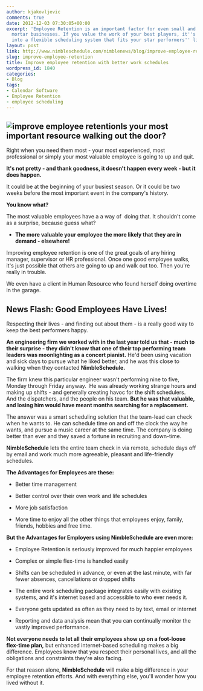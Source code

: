```yaml
---
author: kjakovljevic
comments: true
date: 2012-12-03 07:30:05+00:00
excerpt: 'Employee Retention is an important factor for even small and bricks and
  mortar businesses. If you value the work of your best players, it''s worth looking
  into a flexible scheduling system that fits your star performers'' lives. '
layout: post
link: http://www.nimbleschedule.com/nimblenews/blog/improve-employee-retention/
slug: improve-employee-retention
title: Improve employee retention with better work schedules
wordpress_id: 1840
categories:
- Blog
tags:
- Calendar Software
- Employee Retention
- employee scheduling
---
```


## ![improve employee retention](http://www.nimbleschedule.com/wp-content/uploads/2012/11/employee-retention-001.png)Is your most important resource walking out the door?


Right when you need them most - your most experienced, most professional or simply your most valuable employee is going to up and quit.

**It's not pretty - and thank goodness, it doesn't happen every week - but it does happen.**

It could be at the beginning of your busiest season. Or it could be two weeks before the most important event in the company's history.

**You know what?**

The most valuable employees have a a way of  doing that. It shouldn't come as a surprise, because guess what?



	
  * **The more valuable your employee the more likely that they are in demand - elsewhere!**


Improving employee retention is one of the great goals of any hiring manager, supervisor or HR professional. Once one good employee walks, it's just possible that others are going to up and walk out too. Then you're really in trouble.

We even have a client in Human Resource who found herself doing overtime in the garage.


## News Flash: Good Employees Have Lives!


Respecting their lives - and finding out about them - is a really good way to keep the best performers happy.

**An engineering firm we worked with in the last year told us that - much to their surprise - they didn't know that one of their top performing team leaders was moonlighting as a concert pianist.** He'd been using vacation and sick days to pursue what he liked better, and he was this close to walking when they contacted **NimbleSchedule.**

The firm knew this particular engineer wasn't performing nine to five, Monday through Friday anyway.  He was already working strange hours and making up shifts - and generally creating havoc for the shift schedulers. And the dispatchers, and the people on his team. **But he was that valuable, and losing him would have meant months searching for a replacement.**

The answer was a smart scheduling solution that the team-lead can check when he wants to. He can schedule time on and off the clock the way he wants, and pursue a music career at the same time. The company is doing better than ever and they saved a fortune in recruiting and down-time.

**NimbleSchedule** lets the entire team check in via remote, schedule days off by email and work much more agreeable, pleasant and life-friendly schedules.

**The Advantages for Employees are these:**



	
  * Better time management

	
  * Better control over their own work and life schedules

	
  * More job satisfaction

	
  * More time to enjoy all the other things that employees enjoy, family, friends, hobbies and free time.


**But the Advantages for Employers using NimbleSchedule are even more:**



	
  * Employee Retention is seriously improved for much happier employees

	
  * Complex or simple flex-time is handled easily

	
  * Shifts can be scheduled in advance, or even at the last minute, with far fewer absences, cancellations or dropped shifts

	
  * The entire work scheduling package integrates easily with existing systems, and it's internet based and accessible to who ever needs it.

	
  * Everyone gets updated as often as they need to by text, email or internet

	
  * Reporting and data analysis mean that you can continually monitor the vastly improved performance.


**Not everyone needs to let all their employees show up on a foot-loose flex-time plan,** but enhanced internet-based scheduling makes a big difference. Employees know that you respect their personal lives, and all the obligations and constraints they're also facing.

For that reason alone, **NimbleSchedule** will make a big difference in your employee retention efforts. And with everything else, you'll wonder how you lived without it.


